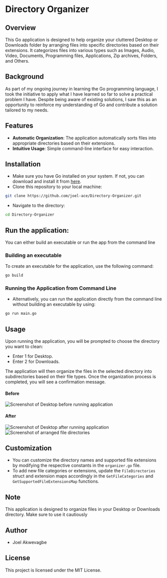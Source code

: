 # Directory Organizer

## Overview

This Go application is designed to help organize your cluttered Desktop or Downloads folder by arranging files into specific directories based on their extensions. It categorizes files into various types such as Images, Audio, Video, Documents, Programming files, Applications, Zip archives, Folders, and Others.

## Background
As part of my ongoing journey in learning the Go programming language, I took the initiative to apply what I have learned so far to solve a practical problem I have. Despite being aware of existing solutions, I saw this as an opportunity to reinforce my understanding of Go and contribute a solution tailored to my needs.

## Features
- **Automatic Organization**: The application automatically sorts files into appropriate directories based on their extensions.
- **Intuitive Usage**: Simple command-line interface for easy interaction.

## Installation
- Make sure you have Go installed on your system. If not, you can download and install it from [here](https://go.dev/doc/install).
- Clone this repository to your local machine:
```bash
git clone https://github.com/joel-ace/Directory-Organizer.git
```
-  Navigate to the directory:
```bash
cd Directory-Organizer
```

## Run the application:
You can either build an executable or run the app from the command line

### Building an executable
To create an executable for the application, use the following command:
```bash
go build
```

### Running the Application from Command Line
- Alternatively, you can run the application directly from the command line without building an executable by using:
```bash
go run main.go
```

## Usage
Upon running the application, you will be prompted to choose the directory you want to clean:

- Enter 1 for Desktop.
- Enter 2 for Downloads.

The application will then organize the files in the selected directory into subdirectories based on their file types.
Once the organization process is completed, you will see a confirmation message.

#### Before
<img src="https://github.com/joel-ace/Directory-Organizer/assets/23579556/7a088ce1-dda9-4876-9960-1f6e3158e337" alt="Screenshot of Desktop before running application" />

#### After
<img src="https://github.com/joel-ace/Directory-Organizer/assets/23579556/9407a178-a88f-42a2-a4fa-6092fc2cd76e" alt="Screenshot of Desktop after running application" />
<img src="https://github.com/joel-ace/Directory-Organizer/assets/23579556/b77869ef-c13c-415d-92d9-5ea0db7bfed2" alt="Screenshot of arranged file directories" />

## Customization
- You can customize the directory names and supported file extensions by modifying the respective constants in the `organizer.go` file.
- To add new file categories or extensions, update the `FileDirectories` struct and extension maps accordingly in the `GetFileCategories` and `GetSupportedFileExtensionsMap` functions.

## Note
This application is designed to organize files in your Desktop or Downloads directory. Make sure to use it cautiously

Author
--------------
- Joel Akwevagbe

## License
This project is licensed under the MIT License.
